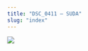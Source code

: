 ```yaml
---
title: "DSC_0411 – SUDA"
slug: "index"
---
```


[![](/wp-content/2015/05/DSC_0411-300x201.jpg)](/wp-content/2015/05/DSC_0411.jpg)